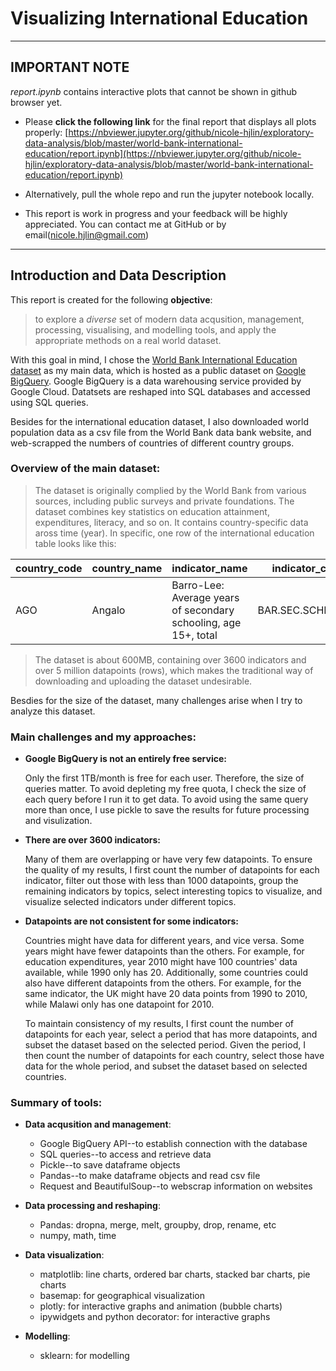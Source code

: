 # Visualizing International Education 

---

## IMPORTANT NOTE
_report.ipynb_ contains interactive plots that cannot be shown in github browser yet. 
- Please **click the following link** for the final report that displays all plots properly: [https://nbviewer.jupyter.org/github/nicole-hjlin/exploratory-data-analysis/blob/master/world-bank-international-education/report.ipynb](https://nbviewer.jupyter.org/github/nicole-hjlin/exploratory-data-analysis/blob/master/world-bank-international-education/report.ipynb)
- Alternatively, pull the whole repo and run the jupyter notebook locally. 

- This report is work in progress and your feedback will be highly appreciated. You can contact me at GitHub or by email(nicole.hjlin@gmail.com)

---

## Introduction and Data Description

This report is created for the following **objective**:
> to explore a _diverse_ set of modern data acqusition, management, processing, visualising, and modelling tools, and apply the appropriate methods on a real world dataset.

With this goal in mind, I chose the [World Bank International Education dataset](https://console.cloud.google.com/marketplace/details/the-world-bank/education) as my main data, which is hosted as a public dataset on [Google BigQuery](https://cloud.google.com/bigquery/). Google BigQuery is a data warehousing service provided by Google Cloud. Datatsets are reshaped into SQL databases and accessed using SQL queries.

Besides for the international education dataset, I also downloaded world population data as a csv file from the World Bank data bank website, and web-scrapped the numbers of countries of different country groups. 

### Overview of the main dataset: 

> The dataset is originally complied by the World Bank from various sources, including public surveys and private foundations. The dataset combines key statistics on education attainment, expenditures, literacy, and so on. It contains country-specific data aross time (year). In specific, one row of the international education table looks like this: 

| country_code | country_name | indicator_name | indicator_code | year | value|
|---|---|---|---|---|---|
| AGO | Angalo | Barro-Lee: Average years of secondary schooling, age 15+, total | BAR.SEC.SCHL.15UP | 2010 | xxx|


> The dataset is about 600MB, containing over 3600 indicators and over 5 million datapoints (rows), which makes the traditional way of downloading and uploading the dataset undesirable. 

Besdies for the size of the dataset, many challenges arise when I try to analyze this dataset.

### Main challenges and my approaches:
    
- **Google BigQuery is not an entirely free service:**
    
    Only the first 1TB/month is free for each user. Therefore, the size of queries matter. 
    To avoid depleting my free quota, I check the size of each query before I run it to get data. 
    To avoid using the same query more than once, I use pickle to save the results for future processing and visulization.  
       
       
- **There are over 3600 indicators:**
    
    Many of them are overlapping or have very few datapoints. 
    To ensure the quality of my results, I first count the number of datapoints for each indicator, filter out those with less than 1000 datapoints, group the remaining indicators by topics, select interesting topics to visualize, and visualize selected indicators under different topics. 
    
    
- **Datapoints are not consistent for some indicators:**
    
    Countries might have data for different years, and vice versa. Some years might have fewer datapoints than the others. For example, for education expenditures, year 2010 might have 100 countries' data available, while 1990 only has 20. Additionally, some countries could also have different datapoints from the others. For example, for the same indicator, the UK might have 20 data points from 1990 to 2010, while Malawi only has one datapoint for 2010. 
    
    To maintain consistency of my results, I first count the number of datapoints for each year, select a period that has more datapoints, and subset the dataset based on the selected period. Given the period, I then count the number of datapoints for each country, select those have data for the whole period, and subset the dataset based on selected countries.
    
### Summary of tools:
- **Data acqusition and management**:

    - Google BigQuery API--to establish connection with the database
    - SQL queries--to access and retrieve data
    - Pickle--to save dataframe objects 
    - Pandas--to make dataframe objects and read csv file 
    - Request and BeautifulSoup--to webscrap information on websites


- **Data processing and reshaping**:

    - Pandas: dropna, merge, melt, groupby, drop, rename, etc
    - numpy, math, time
    
    
- **Data visualization**:
    - matplotlib: line charts, ordered bar charts, stacked bar charts, pie charts
    - basemap: for geographical visualization
    - plotly: for interactive graphs and animation (bubble charts)
    - ipywidgets and python decorator: for interactive graphs
    
    
- **Modelling**:
    - sklearn: for modelling



